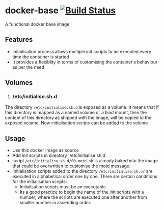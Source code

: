 # docker-base [![Build Status](https://amritanshupandey.visualstudio.com/amritanshu_pandey/_apis/build/status/amritanshu-pandey.docker-base?branchName=master)](https://amritanshupandey.visualstudio.com/amritanshu_pandey/_build/latest?definitionId=5&branchName=master)
A functional docker base image

## Features
- Initialisation process allows multiple init scripts to be executed
  every time the container is started
- It provides a flexiblity in terms of customising the container's behaviour as per the need

## Volumes
1. ### /etc/initialise.sh.d

The directory `/etc/initialise.sh.d` is exposed as a volume. It means that if this directory
is mapped as a named volume or a bind mount, then the content of this directory as
shipped with the image, will be copied to the exposed volume. New initialisation scripts can be
added to the volume


## Usage
- Use this docker image as source
- Add init scripts in directory '/etc/initialise.sh.d'
- script `/etc/initialise.sh.d/00-motd.sh` is already baked into the image
  that could be overwritten to customise the motd message.
- Initialisation scripts added to the directory `/etc/initialise.sh.d/` are executed in
  alphabetical order one by one. There are certain conditions for the initialisation scripts:
  - Initialisation scripts must be an executable
  - Its a good practice to begin the name of the init scripts with a number, where the scripts are
    executed one after another from smaller number in ascending order.

